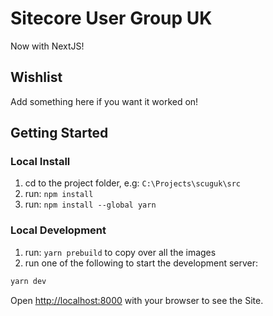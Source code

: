 # Sitecore User Group UK

Now with NextJS!

## Wishlist

Add something here if you want it worked on!

## Getting Started

### Local Install 

1. cd to the project folder, e.g: `C:\Projects\scuguk\src`
2. run: `npm install`
3. run: `npm install --global yarn`

### Local Development

1. run: `yarn prebuild` to copy over all the images 
2. run one of the following to start the development server:

```bash
yarn dev
```

Open [http://localhost:8000](http://localhost:8000) with your browser to see the Site.
